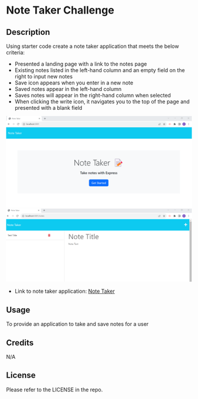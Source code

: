 # Note Taker Challenge

## Description

Using starter code create a note taker application that meets the below criteria:

- Presented a landing page with a link to the notes page
- Existing notes listed in the left-hand column and an empty field on the right to input new notes
- Save icon appears when you enter in a new note
- Saved notes appear in the left-hand column
- Saves notes will appear in the right-hand column when selected
- When clicking the write icon, it navigates you to the top of the page and presented with a blank field

![Note Taker Home Page](./images/Screenshot1.png)
![Note Taker Notes Page](./images/Screenshot2.png)

- Link to note taker application: [Note Taker]()

## Usage

To provide an application to take and save notes for a user

## Credits

N/A

## License

Please refer to the LICENSE in the repo.
